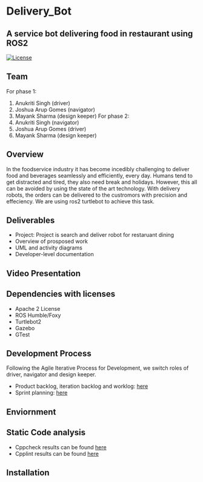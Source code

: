 # Delivery_Bot
## A service bot delivering food in restaurant using ROS2 

[![License](https://img.shields.io/badge/License-Apache%202.0-blue.svg)](https://opensource.org/licenses/Apache-2.0)

## Team
For phase 1:
1) Anukriti Singh (driver)
2) Joshua Arup Gomes (navigator)
3) Mayank Sharma (design keeper)
For phase 2:
1) Anukriti Singh (navigator)
2) Joshua Arup Gomes (driver)
3) Mayank Sharma (design keeper)

## Overview

In the foodservice industry it has become incedibly challenging to deliver food and beverages seamlessly and efficiently, every day. Humans tend to get distracted and tired, they also need break and holidays. However, this all can be avoided by using the state of the art technology. With delivery robots, the orders can be delivered to the custromors with precision and effeciency. We are using ros2 turtlebot to achieve this task. 

## Deliverables
* Project: Project is search and deliver robot for restaruant dining
* Overview of prosposed work
* UML and activity diagrams
* Developer-level documentation

## Video Presentation

## Dependencies with licenses
* Apache 2 License
* ROS Humble/Foxy 
* Turtlebot2 
* Gazebo 
* GTest

## Development Process
Following the Agile Iterative Process for Development, we switch roles of driver, navigator and design keeper. 
* Product backlog, iteration backlog and worklog:  [here](https://docs.google.com/spreadsheets/d/1dZ-y45_AL5Mc8_DbIJrSJJ0H6H_2HLId_zzahEZlHxE/edit#gid=2139171243) 
* Sprint planning: [here](https://docs.google.com/document/d/1f-xjoKFd7hRqJ0oETVylUt3rAWTCG6LZAqg9HKFyrsw/edit)

## Enviornment

## Static Code analysis
* Cppcheck results can be found [here]()
* Cpplint results can be found [here]()

## Installation
